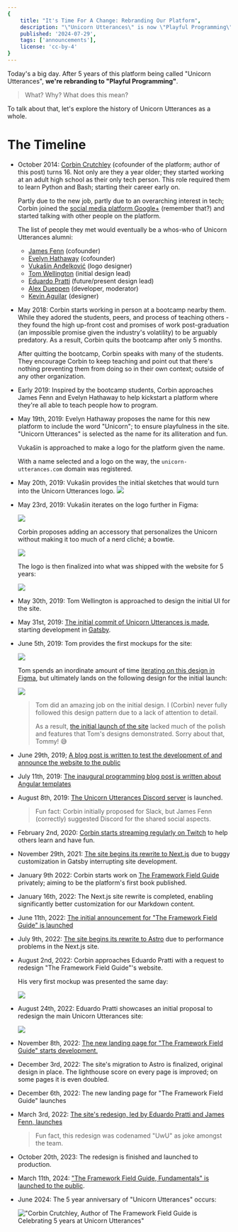 ```yaml
---
{
    title: "It's Time For A Change: Rebranding Our Platform",
    description: "\"Unicorn Utterances\" is now \"Playful Programming\". Let's talk about why, what's different, what's the same, and what's next.",
    published: '2024-07-29',
    tags: ['announcements'],
    license: 'cc-by-4'
}
---
```


Today's a big day. After 5 years of this platform being called "Unicorn Utterances", **we're rebranding to "Playful Programming"**.

> What? Why? What does this mean?

To talk about that, let's explore the history of Unicorn Utterances as a whole.

# The Timeline

- October 2014: [Corbin Crutchley](/unicorns/crutchcorn) (cofounder of the platform; author of this post) turns 16. Not only are they a year older; they started working at an adult high school as their only tech person. This role required them to learn Python and Bash; starting their career early on.

  Partly due to the new job, partly due to an overarching interest in tech; Corbin joined the [social media platform Google+](https://en.wikipedia.org/wiki/Google%2B) (remember that?) and started talking with other people on the platform.

  The list of people they met would eventually be a whos-who of Unicorn Utterances alumni:

  - [James Fenn](/unicorns/fennifith) (cofounder)
  - [Evelyn Hathaway](/unicorns/evelynhathaway) (cofounder)
  - [Vukašin Anđelković](https://unicorn-utterances.com/unicorns/zavukodlak) (logo designer)
  - [Tom Wellington](/unicorns/tommyemo) (initial design lead)
  - [Eduardo Pratti](/unicorns/edpratti) (future/present design lead)
  - [Alex Dueppen](/unicorns/adueppen) (developer, moderator)
  - [Kevin Aguilar](/unicorns/kevttob) (designer)

- May 2018: Corbin starts working in person at a bootcamp nearby them. While they adored the students, peers, and process of teaching others - they found the high up-front cost and promises of work post-graduation (an impossible promise given the industry's volatility) to be arguably predatory. As a result, Corbin quits the bootcamp after only 5 months.

  After quitting the bootcamp, Corbin speaks with many of the students. They encourage Corbin to keep teaching and point out that there's nothing preventing them from doing so in their own context; outside of any other organization.

- Early 2019: Inspired by the bootcamp students, Corbin approaches James Fenn and Evelyn Hathaway to help kickstart a platform where they're all able to teach people how to program.

- May 19th, 2019: Evelyn Hathaway proposes the name for this new platform to include the word "Unicorn"; to ensure playfulness in the site. "Unicorn Utterances" is selected as the name for its alliteration and fun.

  Vukašin is approached to make a logo for the platform given the name.

  With a name selected and a logo on the way, the `unicorn-utterances.com` domain was registered.

- May 20th, 2019: Vukašin provides the initial sketches that would turn into the Unicorn Utterances logo.
  ![](./uu_logo_sketches.jpg)

- May 23rd, 2019: Vukašin iterates on the logo further in Figma:

  ![](./uu_logo_first_figma.jpg)

  Corbin proposes adding an accessory that personalizes the Unicorn without making it too much of a nerd cliché; a bowtie.

  ![](./uu_logo_almost_final.jpg)

  The logo is then finalized into what was shipped with the website for 5 years:

  ![](./uu_logo_final.jpg)


- May 30th, 2019: Tom Wellington is approached to design the initial UI for the site.

- May 31st, 2019: [The initial commit of Unicorn Utterances is made](https://github.com/unicorn-utterances/unicorn-utterances/commit/567f3d32b3c2a1bdeca95f2b3c16026901b539cb), starting development in [Gatsby](https://web.archive.org/web/20190625131121/https://www.gatsbyjs.com/).

- June 5th, 2019: Tom provides the first mockups for the site:

  ![](./uu_initial_site_design.jpg)

  Tom spends an inordinate amount of time [iterating on this design in Figma](https://www.figma.com/design/di3zKgJCj264nqN9g3UCSLwP/crutchcorn-%E2%80%93-unicorn-utterances), but ultimately lands on the following design for the initial launch:

  ![](./tom_uu_initial_design.png)

  > Tom did an amazing job on the initial design. I (Corbin) never fully followed this design pattern due to a lack of attention to detail.
  >
  > As a result, [the initial launch of the site](https://web.archive.org/web/20200513225405/https://unicorn-utterances.com/) lacked much of the polish and features that Tom's designs demonstrated. Sorry about that, Tommy! 😅

- June 29th, 2019; [A blog post is written to test the development of and announce the website to the public](/posts/uttering-hello-introduction-post)

- July 11th, 2019: [The inaugural programming blog post is written about Angular templates](/posts/angular-templates-start-to-source)

- August 8th, 2019: [The Unicorn Utterances Discord server](https://discord.gg/FMcvc6T) is launched.

  > Fun fact: Corbin initially proposed for Slack, but James Fenn (correctly) suggested Discord for the shared social aspects.

- February 2nd, 2020: [Corbin starts streaming regularly on Twitch](https://www.twitch.tv/crutchcorn) to help others learn and have fun.

- November 29th, 2021: [The site begins its rewrite to Next.js](https://github.com/unicorn-utterances/unicorn-utterances/pull/289) due to buggy customization in Gatsby interrupting site development. 

- January 9th 2022: Corbin starts work on [The Framework Field Guide](https://framework.guide) privately; aiming to be the platform's first book published.

- January 16th, 2022: The Next.js site rewrite is completed, enabling significantly better customization for our Markdown content.

- June 11th, 2022: [The initial announcement for "The Framework Field Guide" is launched](https://github.com/unicorn-utterances/unicorn-utterances/pull/367)

- July 9th, 2022: [The site begins its rewrite to Astro](https://github.com/unicorn-utterances/unicorn-utterances/pull/386) due to performance problems in the Next.js site.

- August 2nd, 2022: Corbin approaches Eduardo Pratti with a request to redesign "The Framework Field Guide"'s website.

  His very first mockup was presented the same day:

  ![](./ffg_initial_mockup.jpg)

- August 24th, 2022: Eduardo Pratti showcases an initial proposal to redesign the main Unicorn Utterances site:

  ![](./uu_ed_initial_redesign.png)

- November 8th, 2022: [The new landing page for "The Framework Field Guide" starts development.](https://github.com/unicorn-utterances/unicorn-utterances/pull/436)

- December 3rd, 2022: The site's migration to Astro is finalized, original design in place. The lighthouse score on every page is improved; on some pages it is even doubled.

- December 6th, 2022: The new landing page for "The Framework Field Guide" launches

- March 3rd, 2022: [The site's redesign, led by Eduardo Pratti and James Fenn, launches](https://github.com/unicorn-utterances/unicorn-utterances/pull/497)

  > Fun fact, this redesign was codenamed "UwU" as joke amongst the team.

- October 20th, 2023: The redesign is finished and launched to production.

- March 11th, 2024: ["The Framework Field Guide, Fundamentals" is launched to the public](/collections/framework-field-guide-fundamentals).

- June 2024: The 5 year anniversary of "Unicorn Utterances" occurs:

  !["Corbin Crutchley, Author of The Framework Field Guide is Celebrating 5 years at Unicorn Utterances"](./five_years_uu.png)

